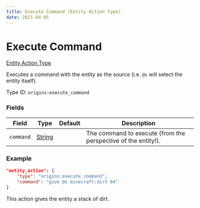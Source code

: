 ```yaml
---
title: Execute Command (Entity Action Type)
date: 2021-04-05
---
```


# Execute Command

[Entity Action Type](../entity_action_types.md)

Executes a command with the entity as the source (i.e. `@s` will select the entity itself).

Type ID: `origins:execute_command`

### Fields

Field  | Type | Default | Description
-------|------|---------|-------------
`command` | [String](../data_types/string.md) |  | The command to execute (from the perspective of the entity!).

### Example
```json
"entity_action": {
    "type": "origins:execute_command",
    "command": "give @s minecraft:dirt 64"
}
```
This action gives the entity a stack of dirt.
